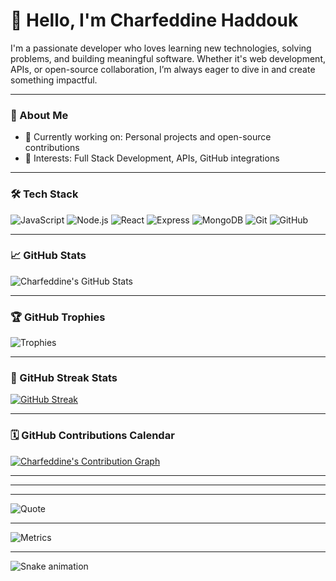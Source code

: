 # 👋 Hello, I'm Charfeddine Haddouk

I'm a passionate developer who loves learning new technologies, solving problems, and building meaningful software. Whether it's web development, APIs, or open-source collaboration, I’m always eager to dive in and create something impactful.

---

### 🚀 About Me

- 🔧 Currently working on: Personal projects and open-source contributions  
- 🧠 Interests: Full Stack Development, APIs, GitHub integrations  
  

---

### 🛠️ Tech Stack

![JavaScript](https://img.shields.io/badge/-JavaScript-black?style=flat-square&logo=javascript)
![Node.js](https://img.shields.io/badge/-Node.js-black?style=flat-square&logo=node.js)
![React](https://img.shields.io/badge/-React-black?style=flat-square&logo=react)
![Express](https://img.shields.io/badge/-Express-black?style=flat-square&logo=express)
![MongoDB](https://img.shields.io/badge/-MongoDB-black?style=flat-square&logo=mongodb)
![Git](https://img.shields.io/badge/-Git-black?style=flat-square&logo=git)
![GitHub](https://img.shields.io/badge/-GitHub-black?style=flat-square&logo=github)

---

### 📈 GitHub Stats

![Charfeddine's GitHub Stats](https://github-readme-stats.vercel.app/api?username=haddoukcharfeddine&show_icons=true&theme=radical)

---

### 🏆 GitHub Trophies

![Trophies](https://github-profile-trophy.vercel.app/?username=haddoukcharfeddine&theme=onedark)

---


### 🔁  GitHub Streak Stats
[![GitHub Streak](https://streak-stats.demolab.com?user=haddoukcharfeddine&theme=tokyonight&hide_border=true)](https://git.io/streak-stats)


---
### 🗓️ GitHub Contributions Calendar
[![Charfeddine's Contribution Graph](https://github-readme-activity-graph.vercel.app/graph?username=haddoukcharfeddine&theme=tokyo-night)](https://github.com/ashutosh00710/github-readme-activity-graph)

---
<!--START_SECTION:activity-->
<!--END_SECTION:activity-->

---
<!--START_SECTION:waka-->
<!--END_SECTION:waka-->

---
![Quote](https://quotes-github-readme.vercel.app/api?type=horizontal&theme=tokyonight)

---
![Metrics](https://raw.githubusercontent.com/haddoukcharfeddine/haddoukcharfeddine/master/github-metrics.svg)

---
![Snake animation](https://github.com/haddoukcharfeddine/haddoukcharfeddine/blob/output/github-contribution-grid-snake.svg)




